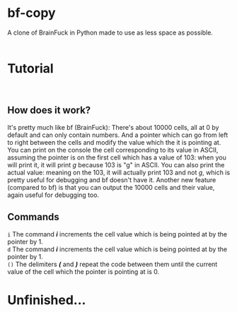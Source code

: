 # bf-copy
A clone of BrainFuck in Python made to use as less space as possible.
<br>
<br>
# Tutorial
<br>

## How does it work?
It's pretty much like bf (BrainFuck):
There's about 10000 cells, all at 0 by default and can only contain numbers.
And a pointer which can go from left to right between the cells and modify the value which the it is pointing at.
You can print on the console the cell corresponding to its value in ASCII, assuming the pointer is on the first cell which has a value of 103: when you will print it, it will print *g* because 103 is "g" in ASCII. You can also print the actual value: meaning on the 103, it will actually print 103 and not *g*, which is pretty useful for debugging and bf doesn't have it. Another new feature (compared to bf) is that you can output the 10000 cells and their value, again useful for debugging too.
<br>

## Commands
```i```
The command ***i*** increments the cell value which is being pointed at by the pointer by 1. <br>
```d```
The command ***i*** increments the cell value which is being pointed at by the pointer by 1. <br>
```()```
The delimiters ***(*** and ***)*** repeat the code between them until the current value of the cell which the pointer is pointing at is 0. <br>

# Unfinished...
